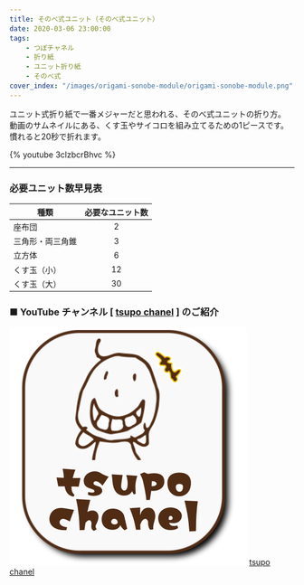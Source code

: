 ```yaml
---
title: そのべ式ユニット（そのべ式ユニット）
date: 2020-03-06 23:00:00
tags:
    - つぽチャネル
    - 折り紙
    - ユニット折り紙
    - そのべ式
cover_index: "/images/origami-sonobe-module/origami-sonobe-module.png"
---
```


ユニット式折り紙で一番メジャーだと思われる、そのべ式ユニットの折り方。
動画のサムネイルにある、くす玉やサイコロを組み立てるための1ピースです。
慣れると20秒で折れます。


{% youtube 3clzbcrBhvc %}


---

### 必要ユニット数早見表

|種類|必要なユニット数|
|----|:----:|
|座布団|2|
|三角形・両三角錐|3|
|立方体|6|
|くす玉（小）|12|
|くす玉（大）|30|


 ### ■ YouTube チャンネル [ [tsupo chanel][] ] のご紹介

[![tsupo chanel](/images/tsupo_chanel.svg)][tsupo chanel]
 [tsupo chanel][]




 [tsupo chanel]: https://www.youtube.com/channel/UCCQD7km8Tg4a-eCxBw6Hgug